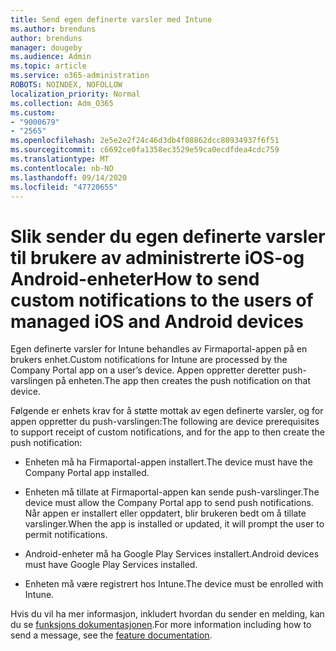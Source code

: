 ```yaml
---
title: Send egen definerte varsler med Intune
ms.author: brenduns
author: brenduns
manager: dougeby
ms.audience: Admin
ms.topic: article
ms.service: o365-administration
ROBOTS: NOINDEX, NOFOLLOW
localization_priority: Normal
ms.collection: Adm_O365
ms.custom:
- "9000679"
- "2565"
ms.openlocfilehash: 2e5e2e2f24c46d3db4f08862dcc80934937f6f51
ms.sourcegitcommit: c6692ce0fa1358ec3529e59ca0ecdfdea4cdc759
ms.translationtype: MT
ms.contentlocale: nb-NO
ms.lasthandoff: 09/14/2020
ms.locfileid: "47720655"
---
```

# <a name="how-to-send-custom-notifications-to-the-users-of-managed-ios-and-android-devices"></a><span data-ttu-id="9b9c7-102">Slik sender du egen definerte varsler til brukere av administrerte iOS-og Android-enheter</span><span class="sxs-lookup"><span data-stu-id="9b9c7-102">How to send custom notifications to the users of managed iOS and Android devices</span></span>

<span data-ttu-id="9b9c7-103">Egen definerte varsler for Intune behandles av Firmaportal-appen på en brukers enhet.</span><span class="sxs-lookup"><span data-stu-id="9b9c7-103">Custom notifications for Intune are processed by the Company Portal app on a user’s device.</span></span> <span data-ttu-id="9b9c7-104">Appen oppretter deretter push-varslingen på enheten.</span><span class="sxs-lookup"><span data-stu-id="9b9c7-104">The app then creates the push notification on that device.</span></span>

<span data-ttu-id="9b9c7-105">Følgende er enhets krav for å støtte mottak av egen definerte varsler, og for appen oppretter du push-varslingen:</span><span class="sxs-lookup"><span data-stu-id="9b9c7-105">The following are device prerequisites to support receipt of custom notifications, and for the app to then create the push notification:</span></span>

- <span data-ttu-id="9b9c7-106">Enheten må ha Firmaportal-appen installert.</span><span class="sxs-lookup"><span data-stu-id="9b9c7-106">The device must have the Company Portal app installed.</span></span>  

- <span data-ttu-id="9b9c7-107">Enheten må tillate at Firmaportal-appen kan sende push-varslinger.</span><span class="sxs-lookup"><span data-stu-id="9b9c7-107">The device must allow the Company Portal app to send push notifications.</span></span> <span data-ttu-id="9b9c7-108">Når appen er installert eller oppdatert, blir brukeren bedt om å tillate varslinger.</span><span class="sxs-lookup"><span data-stu-id="9b9c7-108">When the app is installed or updated, it will prompt the user to permit notifications.</span></span>

- <span data-ttu-id="9b9c7-109">Android-enheter må ha Google Play Services installert.</span><span class="sxs-lookup"><span data-stu-id="9b9c7-109">Android devices must have Google Play Services installed.</span></span>

- <span data-ttu-id="9b9c7-110">Enheten må være registrert hos Intune.</span><span class="sxs-lookup"><span data-stu-id="9b9c7-110">The device must be enrolled with Intune.</span></span>

<span data-ttu-id="9b9c7-111">Hvis du vil ha mer informasjon, inkludert hvordan du sender en melding, kan du se [funksjons dokumentasjonen](https://docs.microsoft.com/intune/custom-notifications).</span><span class="sxs-lookup"><span data-stu-id="9b9c7-111">For more information including how to send a message, see the [feature documentation](https://docs.microsoft.com/intune/custom-notifications).</span></span>
